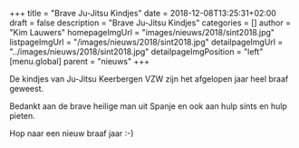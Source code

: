 +++
title = "Brave Ju-Jitsu Kindjes"
date = 2018-12-08T13:25:31+02:00
draft = false
description = "Brave Ju-Jitsu Kindjes"
categories = []
author = "Kim Lauwers"
homepageImgUrl = "images/nieuws/2018/sint2018.jpg"
listpageImgUrl = "/images/nieuws/2018/sint2018.jpg"
detailpageImgUrl = "../images/nieuws/2018/sint2018.jpg"
detailpageImgPosition = "left"
[menu.global]
    parent = "nieuws"
+++

De kindjes van Ju-Jitsu Keerbergen VZW zijn het afgelopen jaar heel braaf geweest.

Bedankt aan de brave heilige man uit Spanje en ook aan hulp sints en hulp pieten.

Hop naar een nieuw braaf jaar :-)
